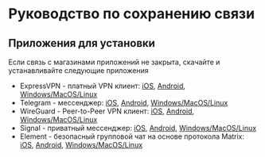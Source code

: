 # Руководство по сохранению связи

## Приложения для установки

Если связь с магазинами приложений не закрыта, скачайте и устанавливайте
следующие приложения

- ExpressVPN - платный VPN клиент:
  [iOS](https://apps.apple.com/ru/app/expressvpn-c%D0%B0%D0%BC%D0%B0%D1%8F-%D0%BD%D0%B0%D0%B4%D0%B5%D0%B6%D0%BD%D0%B0%D1%8F-vpn/id886492891), [Android](https://play.google.com/store/apps/details?id=com.expressvpn.vpn&hl=ru&gl=US), [Windows/MacOS/Linux](https://www.expressvpn.com/ru/vpn-software)
- Telegram - мессенджер: [iOS](https://apps.apple.com/ru/app/telegram/id686449807),
  [Android](https://play.google.com/store/apps/details?id=org.telegram.messenger&hl=ru&gl=US), [Windows/MacOS/Linux](https://desktop.telegram.org/)
- WireGuard - Peer-to-Peer VPN клиент: [iOS](https://apps.apple.com/ru/app/wireguard/id1441195209), 
  [Android](https://play.google.com/store/apps/details?id=com.wireguard.android&hl=ru&gl=US), [Windows/MacOS/Linux](https://www.wireguard.com/install/)
- Signal - приватный мессенджер:
  [iOS](https://apps.apple.com/ru/app/signal-%D0%BF%D1%80%D0%B8%D0%B2%D0%B0%D1%82%D0%BD%D1%8B%D0%B9-%D0%BC%D0%B5%D1%81%D1%81%D0%B5%D0%BD%D0%B4%D0%B6%D0%B5%D1%80/id874139669), [Android](https://play.google.com/store/apps/details?id=org.thoughtcrime.securesms&hl=ru&gl=US), [Windows/MacOS/Linux](https://signal.org/ru/download/)
- Element - безопасный групповой чат на основе протокола Matrix:
  [iOS](https://apps.apple.com/ru/app/element-messenger/id1083446067),
  [Android](https://play.google.com/store/apps/details?id=im.vector.app&hl=ru&gl=US), [Windows/MacOS/Linux](https://element.io/get-started#download)
